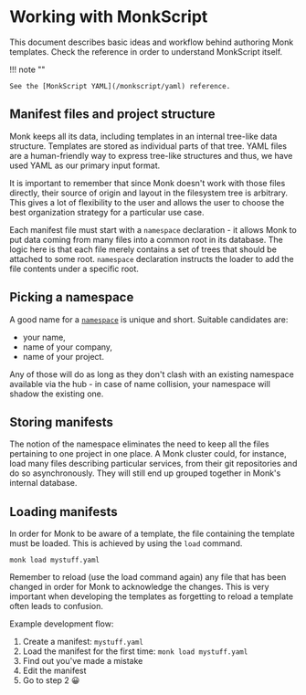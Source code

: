 # Working with MonkScript

This document describes basic ideas and workflow behind authoring Monk templates. Check the reference in order to understand MonkScript itself.

!!! note ""

    See the [MonkScript YAML](/monkscript/yaml) reference.

## Manifest files and project structure

Monk keeps all its data, including templates in an internal tree-like data structure. Templates are stored as individual parts of that tree. YAML files are a human-friendly way to express tree-like structures and thus, we have used YAML as our primary input format.

It is important to remember that since Monk doesn't work with those files directly, their source of origin and layout in the filesystem tree is arbitrary. This gives a lot of flexibility to the user and allows the user to choose the best organization strategy for a particular use case.

Each manifest file must start with a `namespace` declaration - it allows Monk to put data coming from many files into a common root in its database. The logic here is that each file merely contains a set of trees that should be attached to some root. `namespace` declaration instructs the loader to add the file contents under a specific root.

## Picking a namespace

A good name for a [`namespace`](/monkscript/yaml#namespaces) is unique and short. Suitable candidates are:

-   your name,
-   name of your company,
-   name of your project.

Any of those will do as long as they don't clash with an existing namespace available via the hub - in case of name collision, your namespace will shadow the existing one.

## Storing manifests

The notion of the namespace eliminates the need to keep all the files pertaining to one project in one place. A Monk cluster could, for instance, load many files describing particular services, from their git repositories and do so asynchronously. They will still end up grouped together in Monk's internal database.

## Loading manifests

In order for Monk to be aware of a template, the file containing the template must be loaded. This is achieved by using the `load` command.

    monk load mystuff.yaml

Remember to reload (use the load command again) any file that has been changed in order for Monk to acknowledge the changes. This is very important when developing the templates as forgetting to reload a template often leads to confusion.

Example development flow:

1. Create a manifest: `mystuff.yaml`
2. Load the manifest for the first time: `monk load mystuff.yaml`
3. Find out you've made a mistake
4. Edit the manifest
5. Go to step 2 😀
